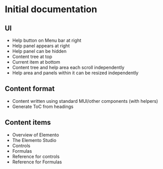 Initial documentation
=====================

UI
---
  - Help button on Menu bar at right
  - Help panel appears at right
  - Help panel can be hidden
- Content tree at top
- Current item at bottom
- Content tree and help area each scroll independently
- Help area and panels within it can be resized independently

Content format
--------------
  - Content written using standard MUI/other components (with helpers)
- Generate ToC from headings

Content items
-------------
  - Overview of Elemento
  - The Elemento Studio
  - Controls
- Formulas
- Reference for controls
- Reference for Formulas

